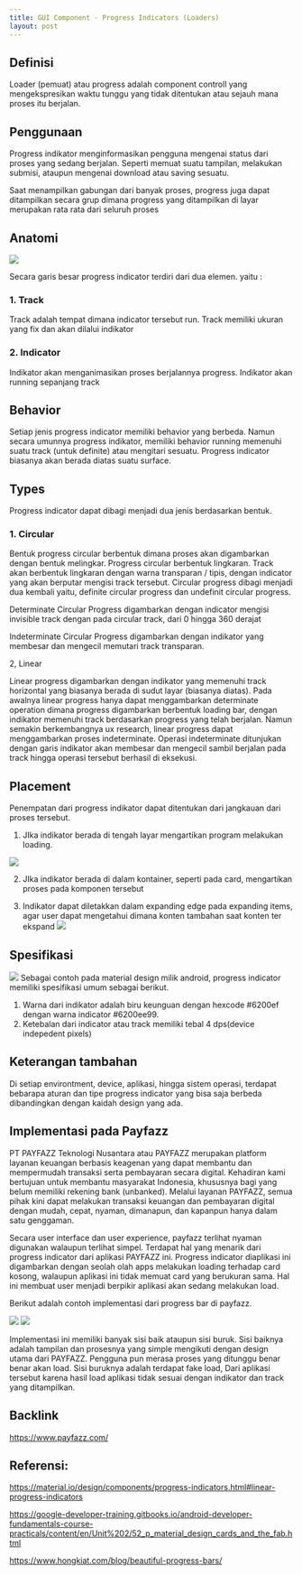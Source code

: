 ```yaml
---
title: GUI Component - Progress Indicators (Loaders)
layout: post
---
```


## Definisi


Loader (pemuat) atau progress adalah component controll yang mengekspresikan waktu tunggu yang tidak ditentukan atau sejauh mana proses itu berjalan. 


## Penggunaan

Progress indikator menginformasikan pengguna mengenai status dari proses yang sedang berjalan. Seperti memuat suatu tampilan, melakukan submisi, ataupun mengenai download atau saving sesuatu.


Saat menampilkan gabungan dari banyak proses, progress juga dapat ditampilkan secara grup dimana progress yang ditampilkan di layar merupakan rata rata dari seluruh proses


## Anatomi

![](/assets/7.png)
 


Secara garis besar progress indicator terdiri dari dua elemen. yaitu :


### 1. Track

Track adalah tempat dimana indicator tersebut run. Track memiliki ukuran yang fix dan akan dilalui indikator


### 2. Indicator

Indikator akan menganimasikan proses berjalannya progress. Indikator akan running sepanjang track


## Behavior
 


Setiap jenis progress indicator memiliki behavior yang berbeda. Namun secara umunnya progress indikator, memiliki behavior running memenuhi suatu track (untuk definite) atau mengitari sesuatu. Progress indicator biasanya akan berada diatas suatu surface. 



## Types


Progress indicator dapat dibagi menjadi dua jenis berdasarkan bentuk.


### 1. Circular


Bentuk progress circular berbentuk dimana proses akan digambarkan dengan bentuk melingkar. Progress circular berbentuk lingkaran. Track akan berbentuk lingkaran dengan warna transparan / tipis, dengan indicator yang akan berputar mengisi track tersebut. Circular progress dibagi menjadi dua kembali yaitu, definite circular progress dan undefinit circular progress. 


Determinate Circular Progress digambarkan dengan indicator mengisi invisible track dengan pada circular track, dari 0 hingga 360 derajat

Indeterminate Circular Progress digambarkan dengan indikator yang membesar dan mengecil memutari track transparan.


2, Linear 


Linear progress digambarkan dengan indikator yang memenuhi track horizontal yang biasanya berada di sudut layar (biasanya diatas). Pada awalnya linear progress hanya dapat menggambarkan determinate operation dimana progress digambarkan berbentuk loading bar, dengan indikator memenuhi track berdasarkan progress yang telah berjalan. Namun semakin berkembangnya ux research, linear progress dapat menggambarkan proses indeterminate. Operasi indeterminate ditunjukan dengan garis indikator akan membesar dan mengecil sambil berjalan pada track hingga operasi tersebut berhasil di eksekusi.



## Placement


Penempatan dari progress indikator dapat ditentukan dari jangkauan dari proses tersebut.

1. JIka indikator berada di tengah layar mengartikan program melakukan loading.

![](/assets/14.png) 

2. JIka indikator berada di dalam kontainer, seperti pada card, mengartikan proses pada komponen tersebut

3. Indikator dapat diletakkan dalam expanding edge pada expanding items, agar user dapat mengetahui dimana konten tambahan saat konten ter ekspand
![](/assets/15.png)



## Spesifikasi


![](/assets/12.png)
Sebagai contoh pada material design milik android, progress indicator memiliki spesifikasi umum sebagai berikut.


1. Warna dari indikator adalah biru keunguan dengan hexcode #6200ef dengan warna indicator #6200ee99.
2. Ketebalan dari indicator atau track memiliki tebal 4 dps(device indepedent pixels)

## Keterangan tambahan

Di setiap environtment, device, aplikasi, hingga sistem operasi, terdapat bebarapa aturan dan tipe progress indicator yang bisa saja berbeda dibandingkan dengan kaidah design yang ada. 


## Implementasi pada Payfazz

PT PAYFAZZ Teknologi Nusantara atau PAYFAZZ merupakan platform layanan keuangan berbasis keagenan yang dapat membantu dan mempermudah transaksi serta pembayaran secara digital. Kehadiran kami bertujuan untuk membantu masyarakat Indonesia, khususnya bagi yang belum memiliki rekening bank (unbanked). Melalui layanan PAYFAZZ, semua pihak kini dapat melakukan transaksi keuangan dan pembayaran digital dengan mudah, cepat, nyaman, dimanapun, dan kapanpun hanya dalam satu genggaman.

Secara user interface dan user experience, payfazz terlihat nyaman digunakan walaupun terlihat simpel. Terdapat hal yang menarik dari progress indicator dari aplikasi PAYFAZZ ini. Progress indicator diaplikasi ini digambarkan dengan seolah olah apps melakukan loading terhadap card kosong, walaupun aplikasi ini tidak memuat card yang berukuran sama. Hal ini membuat user menjadi berpikir aplikasi akan sedang melakukan load.

Berikut adalah contoh implementasi dari progress bar di payfazz.


![](/assets/1.png) 
![](/assets/2.png) 

Implementasi ini memiliki banyak sisi baik ataupun sisi buruk. Sisi baiknya adalah tampilan dan prosesnya yang simple mengikuti dengan design utama dari PAYFAZZ. Pengguna pun merasa proses yang ditunggu benar benar akan load. Sisi buruknya adalah terdapat fake load, Dari aplikasi tersebut karena hasil load aplikasi tidak sesuai dengan indikator dan track yang ditampilkan.


## Backlink


https://www.payfazz.com/

 


## Referensi:


https://material.io/design/components/progress-indicators.html#linear-progress-indicators

https://google-developer-training.gitbooks.io/android-developer-fundamentals-course-practicals/content/en/Unit%202/52_p_material_design_cards_and_the_fab.html

https://www.hongkiat.com/blog/beautiful-progress-bars/

